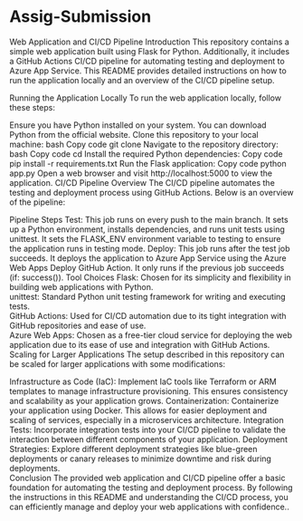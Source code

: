 # Assig-Submission

<!-- To run the app 
1. git clone the repository "https://github.com/ilyas829/Assig-Submission.git"
2. Change the directory to Assig-Submission
3. run command python -m venv flask-app to create a virtual environment
4. from command-palattet choose python interp to venv python.exe
5. run command   .\flask-app\Scripts\activate  to activate env
6. Run Command python -m pip install -r .\requirements.txt to install dependencies
7. Run python app.py -->

Web Application and CI/CD Pipeline
Introduction
This repository contains a simple web application built using Flask for Python. Additionally, it includes a GitHub Actions CI/CD pipeline for automating testing and deployment to Azure App Service. This README provides detailed instructions on how to run the application locally and an overview of the CI/CD pipeline setup.<br>

Running the Application Locally
To run the web application locally, follow these steps:

Ensure you have Python installed on your system. You can download Python from the official website.
Clone this repository to your local machine:
bash
Copy code
git clone <repository-url>
Navigate to the repository directory:
bash
Copy code
cd <repository-directory>
Install the required Python dependencies:
Copy code
pip install -r requirements.txt
Run the Flask application:
Copy code
python app.py
Open a web browser and visit http://localhost:5000 to view the application.
CI/CD Pipeline Overview
The CI/CD pipeline automates the testing and deployment process using GitHub Actions. Below is an overview of the pipeline:

Pipeline Steps
Test: This job runs on every push to the main branch. It sets up a Python environment, installs dependencies, and runs unit tests using unittest. It sets the FLASK_ENV environment variable to testing to ensure the application runs in testing mode.
Deploy: This job runs after the test job succeeds. It deploys the application to Azure App Service using the Azure Web Apps Deploy GitHub Action. It only runs if the previous job succeeds (if: success()).
Tool Choices
Flask: Chosen for its simplicity and flexibility in building web applications with Python.<br>
unittest: Standard Python unit testing framework for writing and executing tests.<br>
GitHub Actions: Used for CI/CD automation due to its tight integration with GitHub repositories and ease of use.<br>
Azure Web Apps: Chosen as a free-tier cloud service for deploying the web application due to its ease of use and integration with GitHub Actions.<br>
Scaling for Larger Applications
The setup described in this repository can be scaled for larger applications with some modifications:

Infrastructure as Code (IaC): Implement IaC tools like Terraform or ARM templates to manage infrastructure provisioning. This ensures consistency and scalability as your application grows.
Containerization: Containerize your application using Docker. This allows for easier deployment and scaling of services, especially in a microservices architecture.
Integration Tests: Incorporate integration tests into your CI/CD pipeline to validate the interaction between different components of your application.
Deployment Strategies: Explore different deployment strategies like blue-green deployments or canary releases to minimize downtime and risk during deployments.<br>
Conclusion
The provided web application and CI/CD pipeline offer a basic foundation for automating the testing and deployment process. By following the instructions in this README and understanding the CI/CD process, you can efficiently manage and deploy your web applications with confidence..

